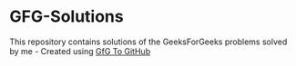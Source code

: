 # GFG-Solutions
This repository contains solutions of the GeeksForGeeks problems solved by me - Created using [GfG To GitHub](https://github.com/AtharvaNanavate/GfG-To-GitHub)
